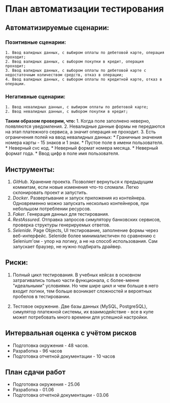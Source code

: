 # План автоматизации тестирования
## Автоматизируемые сценарии: 
### Позитивные сценарии:
    1. Ввод валидных данных, с выбиром оплаты по дебетовой карте, операция проходит; 
    2. Ввод валидных данных, с выбором покупки в кредит, операция проходит; 
    3. Ввод валидных данных, с выбором оплаты по дебетовой карте с недостаточным количеством средств, отказ в операции; 
    4. Ввод валидных данных, с выбором оплаты по кредитной карте, отказ в операции.
    
### Негативные сценарии: 
    1. Ввод невалидных данных, с выбиром оплаты по дебетовой карте;
    2. Ввод невалидных данных, с выбором покупки в кредит; 
    
**Таким образом проверим, что:**
    1. Когда поле заполнено неверно, появляются уведомления.
    2. Невалидные данные формы не передаются на этап платежного сервиса, а значит операция не проходит.
    3. Есть ограничения полей на ввод невалидных данных: 
        * Граничные значения номера карты - 15 знаков  и 1 знак.
        * Пустое поле в имени пользователя.
        * Неверный cvc код.
        * Неверный формат номера месяца.
        * Неверный формат года.
        * Ввод цифр в поле имя пользователя.
        
## Инструменты: 
1. *GitHub*.
Хранение проекта. Позволяет вернуться к предыдущим коммитам, если новые изменения что-то сломали. Легко склонировать проект и запустить.
1. *Docker*.
Развертывание и запуск приложения из контейнера. Одновременно можно запускать несколько контейнеров, при небольшом потреблении ресурсов.
1. *Faker*.
Генерация данных для тестирования. 
1. *RestAssured*.
Отправка запросов симулятору банковских сервисов, проверка структуры генерируемых ответов. 
1. *Selenide*.
Page Objects, UI тестирование, заполнение формы через веб-интерфейс. Selenide более минималистичен по сравнению с Selenium'ом - упор на логику, а не на способ использования. Сам запускает браузер, не нужно подбирать драйвер. 

## Риски: 
1. Полный цикл тестирования. 
В учебных кейсах в основном затрагивались только части функционала, с более-менне "идеальными" условиями. Но чем шире цикл и чем больше в него входит логики, тем больше возникает сложностей и вероятных пробелов в тестировании.

1. Тестовое окружение.
Две базы данных (MySQL, PostgreSQL), симулятор платежной системы, их взаимодействие - все в купе может потребовать много времени для успешной настройки.
  
## Интервальная оценка с учётом рисков
   * Подготовка окружения - 48 часов. 
   * Разработка - 96 часов
   * Подготовка отчетной документации -  10 часов 
  
## План сдачи работ
   * Подготовка окружения - 25.06  
   * Разработка - 01.06
   * Подготовка отчетной документации - 03.06